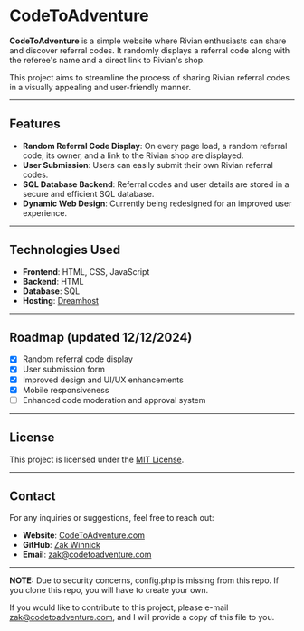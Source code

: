 # CodeToAdventure

**CodeToAdventure** is a simple website where Rivian enthusiasts can share and discover referral codes. It randomly displays a referral code along with the referee's name and a direct link to Rivian's shop.

This project aims to streamline the process of sharing Rivian referral codes in a visually appealing and user-friendly manner.

---

## Features

- **Random Referral Code Display**: On every page load, a random referral code, its owner, and a link to the Rivian shop are displayed.
- **User Submission**: Users can easily submit their own Rivian referral codes.
- **SQL Database Backend**: Referral codes and user details are stored in a secure and efficient SQL database.
- **Dynamic Web Design**: Currently being redesigned for an improved user experience.

---

## Technologies Used

- **Frontend**: HTML, CSS, JavaScript
- **Backend**: HTML
- **Database**: SQL
- **Hosting**: [Dreamhost](https://dreamhost.com)

---

## Roadmap (updated 12/12/2024)

- [x] Random referral code display
- [x] User submission form
- [x] Improved design and UI/UX enhancements
- [x] Mobile responsiveness
- [ ] Enhanced code moderation and approval system

---

## License

This project is licensed under the [MIT License](LICENSE).

---

## Contact

For any inquiries or suggestions, feel free to reach out:

- **Website**: [CodeToAdventure.com](https://www.codetoadventure.com)
- **GitHub**: [Zak Winnick](https://github.com/ZakWinnick)
- **Email**: [zak@codetoadventure.com](mailto:zak@codetoadventure.com)

---

**NOTE:** Due to security concerns, config.php is missing from this repo. If you clone this repo, you will have to create your own. 

If you would like to contribute to this project, please e-mail [zak@codetoadventure.com](mailto:zak@codetoadventure.com), and I will provide a copy of this file to you.

